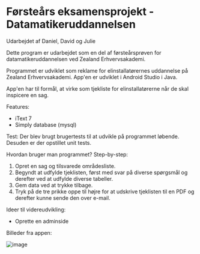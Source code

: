# Førsteårs eksamensprojekt - Datamatikeruddannelsen
Udarbejdet af Daniel, David og Julie

Dette program er udarbejdet som en del af førsteårsprøven for datamatikeruddannelsen ved Zealand Erhvervsakademi.

Programmet er udviklet som reklame for elinstallatørernes uddannelse på Zealand Erhvervsakademi. App'en er udviklet i Android Studio i Java.

App'en har til formål, at virke som tjekliste for elinstallatørerne når de skal inspicere en sag.

Features:
- iText 7
- Simply database (mysql)

Test:
Der blev brugt brugertests til at udvikle på programmet løbende. Desuden er der opstillet unit tests.

Hvordan bruger man programmet? Step-by-step:

1. Opret en sag og tilsvarede områdesliste.
2. Begyndt at udfylde tjeklisten, først med svar på diverse spørgsmål og derefter ved at udfylde diverse tabeller.
3. Gem data ved at trykke tilbage.
4. Tryk på de tre prikke oppe til højre for at udskrive tjeklisten til en PDF og derefter kunne sende den over e-mail.

Ideer til videreudvikling: 
- Oprette en adminside

Billeder fra appen:

![image](https://user-images.githubusercontent.com/86077701/171689531-695497da-9d03-4768-a704-cf407afe2587.png)
